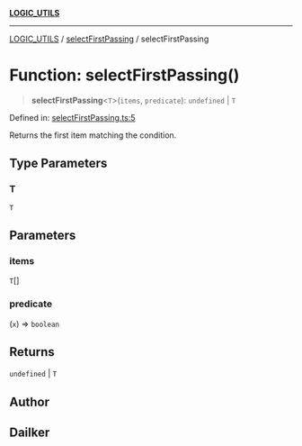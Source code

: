 [**LOGIC_UTILS**](../../README.md)

***

[LOGIC_UTILS](../../README.md) / [selectFirstPassing](../README.md) / selectFirstPassing

# Function: selectFirstPassing()

> **selectFirstPassing**\<`T`\>(`items`, `predicate`): `undefined` \| `T`

Defined in: [selectFirstPassing.ts:5](https://github.com/dailker/everyutil/blob/fb6c9c837496f567cf7883b581cd27d1c9507ebe/src/logic/selectFirstPassing.ts#L5)

Returns the first item matching the condition.

## Type Parameters

### T

`T`

## Parameters

### items

`T`[]

### predicate

(`x`) => `boolean`

## Returns

`undefined` \| `T`

## Author

## Dailker
